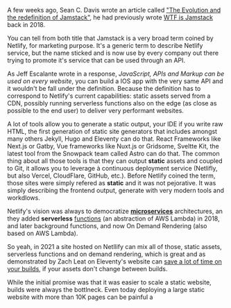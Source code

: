 A few weeks ago, Sean C. Davis wrote an article called ["The Evolution and the redefinition of Jamstack"](https://www.seancdavis.com/blog/jamstack-evolution-and-redefinition/), he had previously wrote [WTF is Jamstack](https://www.seancdavis.com/blog/wtf-is-jamstack/) back in 2018.

You can tell from both title that Jamstack is a very broad term coined by Netlify, for marketing purpose. It's a generic term to describe Netlify service, but the name sticked and is now use by every company out there trying to promote it's service that can be used through an API.

As Jeff Escalante wrote in a response, *JavaScript, APIs and Markup can be used on every website*,  you can build a IOS app with the very same API and it wouldn't be fall under the definition. Because the definition has to correspond to Netlify's current capabilities: static assets served from a CDN, possibly running serverless functions also on the edge (as close as possible to the end user) to deliver very performant websites.

A lot of tools allow you to generate a static output, your IDE if you write raw HTML, the first generation of static site generators that includes amongst many others Jekyll, Hugo and Eleventy can do that. React Frameworks like Next.js or Gatby, Vue frameworks like Nuxt.js or Gridsome, Sveltte Kit, the latest tool from the Snowpack team called Astro can do that. The common thing about all those tools is that they can output **static** assets and coupled to Git, it allows you to leverage à continuous deployment service (Netlifly, but also Vercel, CloudFlare, GitHub, etc.). Before Netlify coined the term, those sites were simply refered as **static** and it was not pejorative. It was simply describing the frontend output, generate with very modern tools and workdlows.

Netlify's vision was always to democratize [**microservices**](https://www.netlify.com/blog/2019/11/18/what-are-microservices/) architectures, an they added **serverless** [functions](https://www.netlify.com/blog/2018/03/20/netlifys-aws-lambda-functions-bring-the-backend-to-your-frontend-workflow/) (an abstraction of AWS Lambda) in 2018, and later background functions, and now On Demand Rendering (also based on AWS Lambda).

So yeah, in 2021 a site hosted on Netllify can mix all of those, static assets, serverless functions and on demand rendering, which is great and as demonstrated by Zach Leat on Eleventy's website can [save a lot of time on your builds](https://twitter.com/zachleat/status/1402687220541165568), if your assets don't change between builds.

While the initial promise was that it was easier to scale a static website, builds were always the bottlneck. Even today deploying a large static website with more than 10K pages can be painful a


